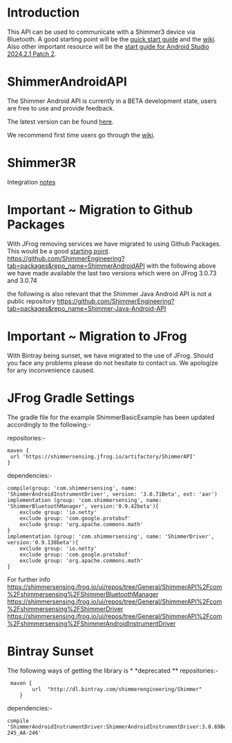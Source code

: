# Introduction

This
API
can
be
used
to
communicate
with
a
Shimmer3
device
via
Bluetooth.
A
good
starting
point
will
be
the [quick start guide](https://github.com/ShimmerEngineering/ShimmerAndroidAPI/wiki/Quick-Start-Guide)
and
the [wiki](https://github.com/ShimmerEngineering/ShimmerAndroidAPI/wiki).
Also
other
important
resource
will
be
the [start guide for Android Studio 2024.2.1 Patch 2](https://github.com/ShimmerEngineering/ShimmerAndroidAPI/wiki/Guide-for-Android-Studio-2024.2.1-Patch-2).

# ShimmerAndroidAPI

The
Shimmer
Android
API
is
currently
in
a
BETA
development
state,
users
are
free
to
use
and
provide
feedback.

The
latest
version
can
be
found [here](https://github.com/ShimmerEngineering/ShimmerAndroidAPI/releases).

We
recommend
first
time
users
go
through
the [wiki](https://github.com/ShimmerEngineering/ShimmerAndroidAPI/wiki).

# Shimmer3R

Integration [notes](https://github.com/ShimmerEngineering/ShimmerAndroidAPI/wiki/Shimmer3R-Integration-Notes)

# Important ~ Migration to Github Packages

With
JFrog
removing
services
we
have
migrated
to
using
Github
Packages.
This
would
be
a
good [starting point](https://docs.github.com/en/packages/learn-github-packages/installing-a-package).
https://github.com/ShimmerEngineering?tab=packages&repo_name=ShimmerAndroidAPI
with
the
following
above
we
have
made
available
the
last
two
versions
which
were
on
JFrog
3.0.73
and
3.0.74

the
following
is
also
relevant
that
the
Shimmer
Java
Android
API
is
not
a
public
repository
https://github.com/ShimmerEngineering?tab=packages&repo_name=Shimmer-Java-Android-API

# Important ~ Migration to JFrog

With
Bintray
being
sunset,
we
have
migrated
to
the
use
of
JFrog.
Should
you
face
any
problems
please
do
not
hesitate
to
contact
us.
We
apologize
for
any
inconvenience
caused.

# JFrog Gradle Settings

The
gradle
file
for
the
example
ShimmerBasicExample
has
been
updated
accordingly
to
the
following:-

repositories:-

```
maven {
 url 'https://shimmersensing.jfrog.io/artifactory/ShimmerAPI'
}
```

dependencies:-

```
compile(group: 'com.shimmersensing', name: 'ShimmerAndroidInstrumentDriver', version: '3.0.71Beta', ext: 'aar')
implementation (group: 'com.shimmersensing', name: 'ShimmerBluetoothManager', version:'0.9.42beta'){
    exclude group: 'io.netty'
    exclude group: 'com.google.protobuf'
    exclude group: 'org.apache.commons.math'
}
implementation (group: 'com.shimmersensing', name: 'ShimmerDriver', version:'0.9.138beta'){
    exclude group: 'io.netty'
    exclude group: 'com.google.protobuf'
    exclude group: 'org.apache.commons.math'
}
```

For
further
info
https://shimmersensing.jfrog.io/ui/repos/tree/General/ShimmerAPI%2Fcom%2Fshimmersensing%2FShimmerBluetoothManager
https://shimmersensing.jfrog.io/ui/repos/tree/General/ShimmerAPI%2Fcom%2Fshimmersensing%2FShimmerDriver
https://shimmersensing.jfrog.io/ui/repos/tree/General/ShimmerAPI%2Fcom%2Fshimmersensing%2FShimmerAndroidInstrumentDriver

# Bintray Sunset

The
following
ways
of
getting
the
library
is
*
*deprecated
**
repositories:-

```
 maven {
        url  "http://dl.bintray.com/shimmerengineering/Shimmer"
    }
```

dependencies:-

```
compile 'ShimmerAndroidInstrumentDriver:ShimmerAndroidInstrumentDriver:3.0.69Beta_AA-245_AA-246'
```






